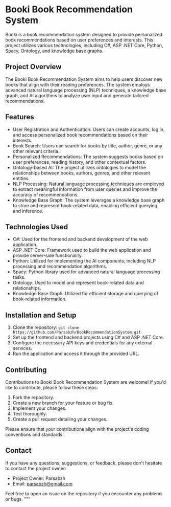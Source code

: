 
# Booki Book Recommendation System

Booki is a book recommendation system designed to provide personalized book recommendations based on user preferences and interests. This project utilizes various technologies, including C#, ASP .NET Core, Python, Spacy, Ontology, and knowledge base graphs.

## Project Overview

The Booki Book Recommendation System aims to help users discover new books that align with their reading preferences. The system employs advanced natural language processing (NLP) techniques, a knowledge base graph, and AI algorithms to analyze user input and generate tailored recommendations.

## Features

- User Registration and Authentication: Users can create accounts, log in, and access personalized book recommendations based on their interests.
- Book Search: Users can search for books by title, author, genre, or any other relevant criteria.
- Personalized Recommendations: The system suggests books based on user preferences, reading history, and other contextual factors.
- Ontology-based AI: The project utilizes ontologies to model the relationships between books, authors, genres, and other relevant entities.
- NLP Processing: Natural language processing techniques are employed to extract meaningful information from user queries and improve the accuracy of recommendations.
- Knowledge Base Graph: The system leverages a knowledge base graph to store and represent book-related data, enabling efficient querying and inference.

## Technologies Used

- C#: Used for the frontend and backend development of the web application.
- ASP .NET Core: Framework used to build the web application and provide server-side functionality.
- Python: Utilized for implementing the AI components, including NLP processing and recommendation algorithms.
- Spacy: Python library used for advanced natural language processing tasks.
- Ontology: Used to model and represent book-related data and relationships.
- Knowledge Base Graph: Utilized for efficient storage and querying of book-related information.

## Installation and Setup

1. Clone the repository: `git clone https://github.com/Parsabzh/BookRecommendationSystem.git`
2. Set up the frontend and backend projects using C# and ASP .NET Core.
3. Configure the necessary API keys and credentials for any external services.
4. Run the application and access it through the provided URL.

## Contributing

Contributions to Booki Book Recommendation System are welcome! If you'd like to contribute, please follow these steps:

1. Fork the repository.
2. Create a new branch for your feature or bug fix.
3. Implement your changes.
4. Test thoroughly.
5. Create a pull request detailing your changes.

Please ensure that your contributions align with the project's coding conventions and standards.


## Contact

If you have any questions, suggestions, or feedback, please don't hesitate to contact the project owner:

- Project Owner: Parsabzh
- Email: parsabzh@gmail.com

Feel free to open an issue on the repository if you encounter any problems or bugs.
"""